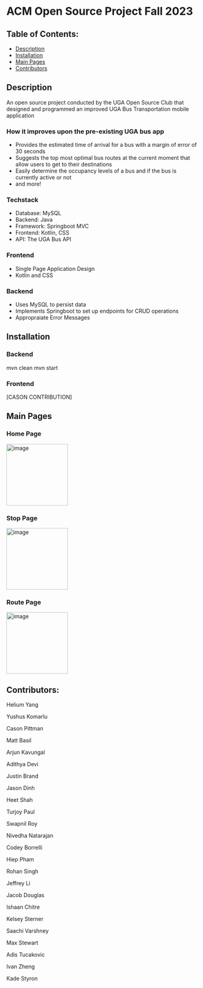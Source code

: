 # ACM Open Source Project Fall 2023

## Table of Contents:
- [Description](#description)
- [Installation](#installation)
- [Main Pages](#main-pages)
- [Contributors](#contributors)

## Description
An open source project conducted by the UGA Open Source Club that designed and programmed an improved UGA Bus Transportation mobile application

### How it improves upon the pre-existing UGA bus app
- Provides the estimated time of arrival for a bus with a margin of error of 30 seconds
- Suggests the top most optimal bus routes at the current moment that allow users to get to their destinations
- Easily determine the occupancy levels of a bus and if the bus is currently active or not
- and more!

### Techstack
- Database: MySQL
- Backend: Java
- Framework: Springboot MVC
- Frontend: Kotlin, CSS
- API: The UGA Bus API

### Frontend
- Single Page Application Design
- Kotlin and CSS

### Backend
- Uses MySQL to persist data
- Implements Springboot to set up endpoints for CRUD operations
- Appropraiate Error Messages

## Installation
### Backend
mvn clean
mvn start

### Frontend
[CASON CONTRIBUTION]

## Main Pages
### Home Page
<img width="160" alt="image" src="https://github.com/user-attachments/assets/f844a2b2-fd24-4bdd-bcaa-4219649df5e7">

### Stop Page
<img width="160" alt="image" src="https://github.com/user-attachments/assets/b21d3e74-8c7f-4103-9987-14c0bb8c966f">

### Route Page
<img width="160" alt="image" src="https://github.com/user-attachments/assets/e841e67d-f8d8-47c6-893a-f9993bc7d509">

## Contributors:

Helium Yang

Yushus Komarlu

Cason Pittman

Matt Basil

Arjun Kavungal

Adithya Devi

Justin Brand

Jason Dinh

Heet Shah

Turjoy Paul

Swapnil Roy

Nivedha Natarajan

Codey Borrelli

Hiep Pham

Rohan Singh

Jeffrey Li

Jacob Douglas

Ishaan Chitre

Kelsey Sterner

Saachi Varshney

Max Stewart

Adis Tucakovic

Ivan Zheng

Kade Styron
